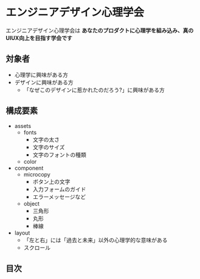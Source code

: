 

# エンジニアデザイン心理学会

エンジニアデザイン心理学会は **あなたのプロダクトに心理学を組み込み、真のUIUX向上を目指す学会です**






## 対象者

- 心理学に興味がある方
- デザインに興味がある方
    - 「なぜこのデザインに惹かれたのだろう?」に興味がある方




## 構成要素


- assets
    - fonts
        - 文字の太さ
        - 文字のサイズ
        - 文字のフォントの種類
    - color
- component
    - microcopy
        - ボタン上の文字
        - 入力フォームのガイド
        - エラーメッセージなど
    - object
        - 三角形
        - 丸形
        - 棒線
- layout
    - 「左と右」には「過去と未来」以外の心理学的な意味がある
    - スクロール




## 目次









